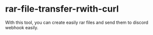 # rar-file-transfer-rwith-curl
With this tool, you can create easily rar files and send them to discord webhook easily.
